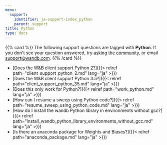 ```yaml
---
menu:
  support:
    identifier: ja-support-index_python
    parent: support
title: Python
type: docs
---
```


{{% card %}}
The following support questions are tagged with <b>Python</b>. If you don't see 
your question answered, try [asking the community](https://community.wandb.ai/), 
or email [support@wandb.com](mailto:support@wandb.com).
{{% /card %}}

- [Does the W&B client support Python 2?]({{< relref path="client_support_python_2.md" lang="ja" >}})
- [Does the W&B client support Python 3.5?]({{< relref path="client_support_python_35.md" lang="ja" >}})
- [Does this only work for Python?]({{< relref path="work_python.md" lang="ja" >}})
- [How can I resume a sweep using Python code?]({{< relref path="resume_sweep_using_python_code.md" lang="ja" >}})
- [How do I install the wandb Python library in environments without gcc?]({{< relref path="install_wandb_python_library_environments_without_gcc.md" lang="ja" >}})
- [Is there an anaconda package for Weights and Biases?]({{< relref path="anaconda_package.md" lang="ja" >}})